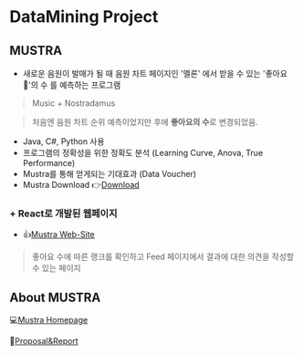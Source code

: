 # DataMining Project
## MUSTRA
- 새로운 음원이 발매가 될 때 음원 차트 페이지인 '멜론' 에서 받을 수 있는 '좋아요💚'의 수 를 예측하는 프로그램 
>Music + Nostradamus

>처음엔 음원 차트 순위 예측이었지만 후에 **좋아요의 수**로 변경되었음.
- Java, C#, Python 사용
- 프로그램의 정확성을 위한 정확도 분석 (Learning Curve, Anova, True Performance)
- Mustra를 통해 얻게되는 기대효과 (Data Voucher)
- Mustra Download 👉[Download](https://mustra-fan.github.io/posts/download-mustra)

### + React로 개발된 웹페이지
- 👍[Mustra Web-Site](https://mustra-e2cf1.web.app/)
>좋아요 수에 따른 랭크를 확인하고 Feed 페이지에서 결과에 대한 의견을 작성할 수 있는 페이지

## About MUSTRA
💻[Mustra Homepage](https://mustra-fan.github.io/)

🎵[Proposal&Report](https://github.com/sg05138/DataMining/tree/master/MUSTRA)
